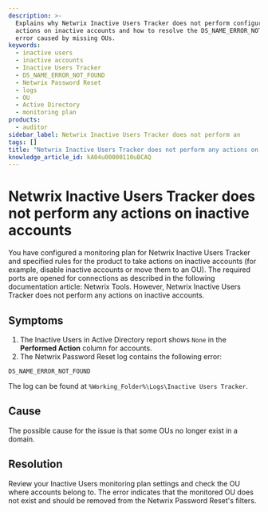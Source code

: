 ```yaml
---
description: >-
  Explains why Netwrix Inactive Users Tracker does not perform configured
  actions on inactive accounts and how to resolve the DS_NAME_ERROR_NOT_FOUND
  error caused by missing OUs.
keywords:
  - inactive users
  - inactive accounts
  - Inactive Users Tracker
  - DS_NAME_ERROR_NOT_FOUND
  - Netwrix Password Reset
  - logs
  - OU
  - Active Directory
  - monitoring plan
products:
  - auditor
sidebar_label: Netwrix Inactive Users Tracker does not perform an
tags: []
title: "Netwrix Inactive Users Tracker does not perform any actions on inactive accounts"
knowledge_article_id: kA04u00000110uBCAQ
---
```


# Netwrix Inactive Users Tracker does not perform any actions on inactive accounts

You have configured a monitoring plan for Netwrix Inactive Users Tracker and specified rules for the product to take actions on inactive accounts (for example, disable inactive accounts or move them to an OU). The required ports are opened for connections as described in the following documentation article: Netwrix Tools. However, Netwrix Inactive Users Tracker does not perform any actions on inactive accounts.

## Symptoms

1. The Inactive Users in Active Directory report shows `None` in the **Performed Action** column for accounts.
2. The Netwrix Password Reset log contains the following error:

```text
DS_NAME_ERROR_NOT_FOUND
```

The log can be found at `%Working_Folder%\Logs\Inactive Users Tracker`.

## Cause

The possible cause for the issue is that some OUs no longer exist in a domain.

## Resolution

Review your Inactive Users monitoring plan settings and check the OU where accounts belong to. The error indicates that the monitored OU does not exist and should be removed from the Netwrix Password Reset's filters.
